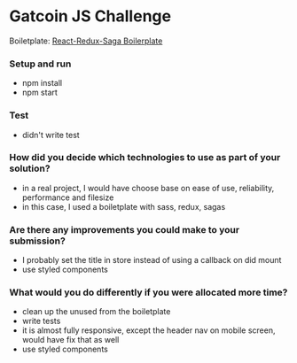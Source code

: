 Gatcoin JS Challenge
===

Boiletplate: [React-Redux-Saga Boilerplate](https://redux-saga.react-boilerplate.com/)

### Setup and run
- npm install
- npm start

### Test
- didn't write test

### How did you decide which technologies to use as part of your solution?
- in a real project, I would have choose base on ease of use, reliability, performance and filesize
- in this case, I used a boiletplate with sass, redux, sagas

### Are there any improvements you could make to your submission?
- I probably set the title in store instead of using a callback on did mount
- use styled components

### What would you do differently if you were allocated more time?
- clean up the unused from the boiletplate
- write tests
- it is almost fully responsive, except the header nav on mobile screen, would have fix that as well
- use styled components 
